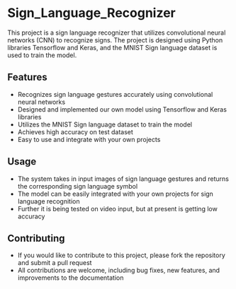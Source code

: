 # Sign_Language_Recognizer
This project is a sign language recognizer that utilizes convolutional neural networks (CNN) to recognize signs. The project is designed using Python libraries Tensorflow and Keras, and the MNIST Sign language dataset is used to train the model.

## Features
- Recognizes sign language gestures accurately using convolutional neural networks
- Designed and implemented our own model using Tensorflow and Keras libraries
- Utilizes the MNIST Sign language dataset to train the model
- Achieves high accuracy on test dataset
- Easy to use and integrate with your own projects

## Usage
- The system takes in input images of sign language gestures and returns the corresponding sign language symbol
- The model can be easily integrated with your own projects for sign language recognition
- Further it is being tested on video input, but at present is getting low accuracy

## Contributing
- If you would like to contribute to this project, please fork the repository and submit a pull request
- All contributions are welcome, including bug fixes, new features, and improvements to the documentation
